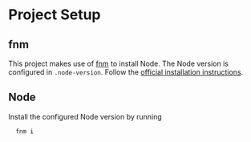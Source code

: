 # Project Setup

## fnm
This project makes use of [fnm](https://github.com/Schniz/fnm) to install Node.
The Node version is configured in `.node-version`.
Follow the [official installation instructions](https://github.com/Schniz/fnm/blob/master/README.md#installation).

## Node
Install the configured Node version by running
```bash 
  fnm i 
```